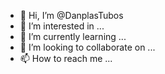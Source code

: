 - 👋 Hi, I’m @DanplasTubos
- 👀 I’m interested in ...
- 🌱 I’m currently learning ...
- 💞️ I’m looking to collaborate on ...
- 📫 How to reach me ...

<!---
DanplasTubos/DanplasTubos is a ✨ special ✨ repository because its `README.md` (this file) appears on your GitHub profile.
You can click the Preview link to take a look at your changes.
--->

